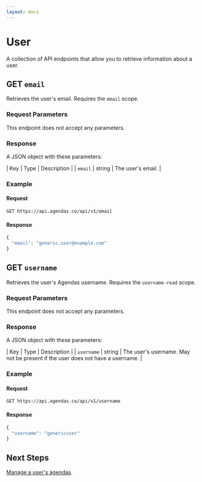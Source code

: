```yaml
---
layout: docs
---
```


# User
A collection of API endpoints that allow you to retrieve information about a user.

## GET `email`
Retrieves the user's email. Requires the `email` scope.

### Request Parameters
This endpoint does not accept any parameters.

### Response
A JSON object with these parameters:

| Key | Type | Description |
| `email` | string | The user's email. |

### Example

#### Request
```
GET https://api.agendas.co/api/v1/email
```

#### Response
```javascript
{
  "email": "generic.user@example.com"
}
```

## GET `username`
Retrieves the user's Agendas username. Requires the `username-read` scope.

### Request Parameters
This endpoint does not accept any parameters.

### Response
A JSON object with these parameters:

| Key | Type | Description |
| `username` | string | The user's username. May not be present if the user does not have a username. |

### Example

#### Request
```
GET https://api.agendas.co/api/v1/username
```

#### Response
```javascript
{
  "username": "genericuser"
}
```

## Next Steps
[Manage a user's agendas](agendas).
